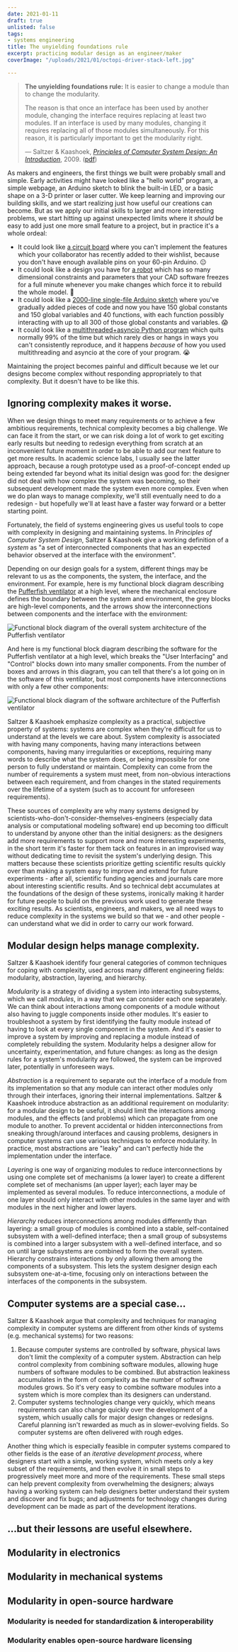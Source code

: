 ```yaml
---
date: 2021-01-11
draft: true
unlisted: false
tags:
- systems engineering
title: The unyielding foundations rule
excerpt: practicing modular design as an engineer/maker
coverImage: "/uploads/2021/01/octopi-driver-stack-left.jpg"

---
```

> **The unyielding foundations rule:** It is easier to change a module than to change the modularity.
>
> The reason is that once an interface has been used by another module, changing the interface requires replacing at least two modules. If an interface is used by many modules, changing it requires replacing all of those modules simultaneously. For this reason, it is particularly important to get the modularity right.
>
> — Saltzer & Kaashoek, [_Principles of Computer System Design: An Introduction_](https://dl.acm.org/doi/book/10.5555/1594884), 2009. ([pdf](https://github.com/wangjohn/mit-courses/blob/master/6.033/Principles%20of%20Computer%20System%20Design%20An%20Introduction-2009.pdf))

As makers and engineers, the first things we built were probably small and simple. Early activities might have looked like a "hello world" program, a simple webpage, an Arduino sketch to blink the built-in LED, or a basic shape on a 3-D printer or laser cutter. We keep learning and improving our building skills, and we start realizing just how useful our creations can become. But as we apply our initial skills to larger and more interesting problems, we start hitting up against unexpected limits where it _should_ be easy to add just one more small feature to a project, but in practice it's a whole ordeal:

* It could look like [a circuit board](https://github.com/prakashlab/octopi-driver-board/blob/ODMv0.1.1/Board/Layout.pdf) where you can't implement the features which your collaborator has recently added to their wishlist, because you don't have enough available pins on your 60-pin Arduino. 😐
* It could look like a design you have for [a robot](https://cad.onshape.com/documents/6f3ff9e60612f07463807b51/w/7c9831bb106114d48918156b/e/a9da1141e808ee4cb8c5dd81) which has so many dimensional constraints and parameters that your CAD software freezes for a full minute whenever you make changes which force it to rebuild the whole model. 😬
* It could look like a [2000-line single-file Arduino sketch](https://github.com/deepakkrishnamurthy/gravitymachine-research/blob/55c388bb2cd5719427131d440dd91720b3f6768f/firmware/GravityMachine_Firmware_ArduinoIDE/GravityMachine_Firmware_ArduinoIDE.ino) where you've gradually added pieces of code and now you have 150 global constants and 150 global variables and 40 functions, with each function possibly interacting with up to all 300 of those global constants and variables. 😱
* It could look like a [multithreaded+asyncio Python program](https://github.com/ethanjli/liquid-handling-robotics) which quits normally 99% of the time but which rarely dies or hangs in ways you can't consistently reproduce, and it happens _because_ of how you used multithreading and asyncio at the core of your program. 😭

Maintaining the project becomes painful and difficult because we let our designs become complex without responding appropriately to that complexity. But it doesn't have to be like this.

## Ignoring complexity makes it worse.

When we design things to meet many requirements or to achieve a few ambitious requirements, technical complexity becomes a big challenge. We can face it from the start, or we can risk doing a lot of work to get exciting early results but needing to redesign everything from scratch at an inconvenient future moment in order to be able to add our next feature to get more results. In academic science labs, I usually see the latter approach, because a rough prototype used as a proof-of-concept ended up being extended far beyond what its initial design was good for: the designer did not deal with how complex the system was becoming, so their subsequent development made the system even more complex. Even when we do plan ways to manage complexity, we'll still eventually need to do a redesign - but hopefully we'll at least have a faster way forward or a better starting point.

Fortunately, the field of systems engineering gives us useful tools to cope with complexity in designing and maintaining systems. In _Principles of Computer System Design_, Saltzer & Kaashoek give a working definition of a <dfn>system</dfn> as "a set of interconnected components that has an expected behavior observed at the interface with the environment".

Depending on our design goals for a system, different things may be relevant to us as the components, the system, the interface, and the environment. For example, here is my functional block diagram describing the [Pufferfish ventilator](https://www.pez-globo.org/) at a high level, where the mechanical enclosure defines the boundary between the system and environment, the grey blocks are high-level components, and the arrows show the interconnections between components and the interface with the environment:

![Functional block diagram of the overall system architecture of the Pufferfish ventilator](/uploads/2021/01/pufferfish-overall-architecture.png)

And here is my functional block diagram describing the software for the Pufferfish ventilator at a high level, which breaks the "User Interfacing" and "Control" blocks down into many smaller components. From the number of boxes and arrows in this diagram, you can tell that there's a lot going on in the software of this ventilator, but most components have interconnections with only a few other components:

![Functional block diagram of the software architecture of the Pufferfish ventilator](/uploads/2021/01/pufferfish-software-architecture.png)

Saltzer & Kaashoek emphasize complexity as a practical, subjective property of systems: systems are complex when they're difficult for us to understand at the levels we care about. System complexity is associated with having many components, having many interactions between components, having many irregularities or exceptions, requiring many words to describe what the system does, or being impossible for one person to fully understand or maintain. Complexity can come from the number of requirements a system must meet, from non-obvious interactions between each requirement, and from changes in the stated requirements over the lifetime of a system (such as to account for unforeseen requirements).

These sources of complexity are why many systems designed by scientists-who-don't-consider-themselves-engineers (especially data analysis or computational modeling software) end up becoming too difficult to understand by anyone other than the initial designers: as the designers add more requirements to support more and more interesting experiments, in the short term it's faster for them tack on features in an improvised way without dedicating time to revisit the system's underlying design. This matters because these scientists prioritize getting scientific results quickly over than making a system easy to improve and extend for future experiments - after all, scientific funding agencies and journals care more about interesting scientific results. And so technical debt accumulates at the foundations of the design of these systems, ironically making it harder for future people to build on the previous work used to generate these exciting results. As scientists, engineers, and makers, we all need ways to reduce complexity in the systems we build so that we - and other people - can understand what we did in order to carry our work forward.

## Modular design helps manage complexity.

Saltzer & Kaashoek identify four general categories of common techniques for coping with complexity, used across many different engineering fields: modularity, abstraction, layering, and hierarchy.

<dfn>Modularity</dfn> is a strategy of dividing a system into interacting subsystems, which we call <dfn>modules</dfn>, in a way that we can consider each one separately. We can think about interactions among components of a module without also having to juggle components inside other modules. It's easier to troubleshoot a system by first identifying the faulty module instead of having to look at every single component in the system. And it's easier to improve a system by improving and replacing a module instead of completely rebuilding the system. Modularity helps a designer allow for uncertainty, experimentation, and future changes: as long as the design rules for a system's modularity are followed, the system can be improved later, potentially in unforeseen ways.

<dfn>Abstraction</dfn> is a requirement to separate out the interface of a module from its implementation so that any module can interact other modules only through their interfaces, ignoring their internal implementations. Saltzer & Kaashoek introduce abstraction as an additional requirement on modularity: for a modular design to be useful, it should limit the interactions among modules, and the effects (and problems) which can propagate from one module to another. To prevent accidental or hidden interconnections from sneaking through/around interfaces and causing problems, designers in computer systems can use various techniques to enforce modularity. In practice, most abstractions are "leaky" and can't perfectly hide the implementation under the interface.

<dfn>Layering</dfn> is one way of organizing modules to reduce interconnections by using one complete set of mechanisms (a lower layer) to create a different complete set of mechanisms (an upper layer); each layer may be implemented as several modules. To reduce interconnections, a module of one layer should only interact with other modules in the same layer and with modules in the next higher and lower layers.

<dfn>Hierarchy</dfn> reduces interconnections among modules differently than layering: a small group of modules is combined into a stable, self-contained subsystem with a well-defined interface; then a small group of subsystems is combined into a larger subsystem with a well-defined interface, and so on until large subsystems are combined to form the overall system. Hierarchy constrains interactions by only allowing them among the components of a subsystem. This lets the system designer design each subsystem one-at-a-time, focusing only on interactions between the interfaces of the components in the subsystem.

## Computer systems are a special case...

Saltzer & Kaashoek argue that complexity and techniques for managing complexity in computer systems are different from other kinds of systems (e.g. mechanical systems) for two reasons:

1. Because computer systems are controlled by software, physical laws don't limit the complexity of a computer system. Abstraction can help control complexity from combining software modules, allowing huge numbers of software modules to be combined. But abstraction leakiness accumulates in the form of complexity as the number of software modules grows. So it's very easy to combine software modules into a system which is more complex than its designers can understand.
2. Computer systems technologies change very quickly, which means requirements can also change quickly over the development of a system, which usually calls for major design changes or redesigns. Careful planning isn't rewarded as much as in slower-evolving fields. So computer systems are often delivered with rough edges.

Another thing which is especially feasible in computer systems compared to other fields is the ease of an <dfn>iterative development process</dfn>, where designers start with a simple, working system, which meets only a key subset of the requirements, and then evolve it in small steps to progressively meet more and more of the requirements. These small steps can help prevent complexity from overwhelming the designers; always having a working system can help designers better understand their system and discover and fix bugs; and adjustments for technology changes during development can be made as part of the development iterations.

## ...but their lessons are useful elsewhere.

## Modularity in electronics

## Modularity in mechanical systems

## Modularity in open-source hardware

### Modularity is needed for standardization & interoperability

### Modularity enables open-source hardware licensing